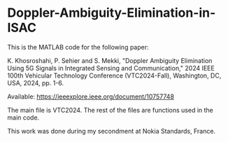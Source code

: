 # Doppler-Ambiguity-Elimination-in-ISAC

This is the MATLAB code for the following paper:

K. Khosroshahi, P. Sehier and S. Mekki, "Doppler Ambiguity Elimination Using 5G Signals in Integrated Sensing and Communication," 2024 IEEE 100th Vehicular Technology Conference (VTC2024-Fall), Washington, DC, USA, 2024, pp. 1-6.

Available: https://ieeexplore.ieee.org/document/10757748

The main file is VTC2024. The rest of the files are functions used in the main code.

This work was done during my secondment at Nokia Standards, France.

